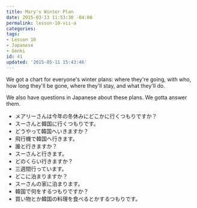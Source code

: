```yaml
---
title: Mary's Winter Plan
date: 2015-03-13 11:53:30 -04:00
permalink: lesson-10-vii-a
categories:
tags:
- Lesson 10
- Japanese
- Genki
id: 41
updated: '2015-05-11 15:43:46'
---
```


We got a chart for everyone's winter plans: where they're going, with who, how long they'll be gone, where they'll stay, and what they'll do.

We also have questions in Japanese about these plans. We gotta answer them.

- メアリーさんは今年の冬休みにどこかに行くつもりですか？
 - スーさんと韓国に行くつもりです。
- どうやって韓国へいきますか？
 - 飛行機で韓国へ行きます。
- 誰と行きますか？
 - スーさんと行きます。
- どのくらい行きますか？
 - 三週間行っています。
- どこに泊まりますか？
 - スーさんの家に泊まります。
- 韓国で何をするつもりですか？
 - 買い物とか韓国の料理を食べるとかするつもりです。
